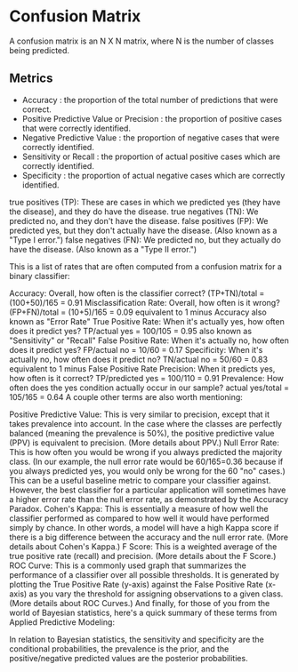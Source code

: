 # Confusion Matrix

A confusion matrix is an N X N matrix, where N is the number of classes being predicted.

## Metrics
* Accuracy : the proportion of the total number of predictions that were correct.
* Positive Predictive Value or Precision : the proportion of positive cases that were correctly identified.
* Negative Predictive Value : the proportion of negative cases that were correctly identified.
* Sensitivity or Recall : the proportion of actual positive cases which are correctly identified.
* Specificity : the proportion of actual negative cases which are correctly identified.

true positives (TP): These are cases in which we predicted yes (they have the disease), and they do have the disease.
true negatives (TN): We predicted no, and they don't have the disease.
false positives (FP): We predicted yes, but they don't actually have the disease. (Also known as a "Type I error.")
false negatives (FN): We predicted no, but they actually do have the disease. (Also known as a "Type II error.")

This is a list of rates that are often computed from a confusion matrix for a binary classifier:

Accuracy: Overall, how often is the classifier correct?
(TP+TN)/total = (100+50)/165 = 0.91
Misclassification Rate: Overall, how often is it wrong?
(FP+FN)/total = (10+5)/165 = 0.09
equivalent to 1 minus Accuracy
also known as "Error Rate"
True Positive Rate: When it's actually yes, how often does it predict yes?
TP/actual yes = 100/105 = 0.95
also known as "Sensitivity" or "Recall"
False Positive Rate: When it's actually no, how often does it predict yes?
FP/actual no = 10/60 = 0.17
Specificity: When it's actually no, how often does it predict no?
TN/actual no = 50/60 = 0.83
equivalent to 1 minus False Positive Rate
Precision: When it predicts yes, how often is it correct?
TP/predicted yes = 100/110 = 0.91
Prevalence: How often does the yes condition actually occur in our sample?
actual yes/total = 105/165 = 0.64
A couple other terms are also worth mentioning:

Positive Predictive Value: This is very similar to precision, except that it takes prevalence into account. In the case where the classes are perfectly balanced (meaning the prevalence is 50%), the positive predictive value (PPV) is equivalent to precision. (More details about PPV.)
Null Error Rate: This is how often you would be wrong if you always predicted the majority class. (In our example, the null error rate would be 60/165=0.36 because if you always predicted yes, you would only be wrong for the 60 "no" cases.) This can be a useful baseline metric to compare your classifier against. However, the best classifier for a particular application will sometimes have a higher error rate than the null error rate, as demonstrated by the Accuracy Paradox.
Cohen's Kappa: This is essentially a measure of how well the classifier performed as compared to how well it would have performed simply by chance. In other words, a model will have a high Kappa score if there is a big difference between the accuracy and the null error rate. (More details about Cohen's Kappa.)
F Score: This is a weighted average of the true positive rate (recall) and precision. (More details about the F Score.)
ROC Curve: This is a commonly used graph that summarizes the performance of a classifier over all possible thresholds. It is generated by plotting the True Positive Rate (y-axis) against the False Positive Rate (x-axis) as you vary the threshold for assigning observations to a given class. (More details about ROC Curves.)
And finally, for those of you from the world of Bayesian statistics, here's a quick summary of these terms from Applied Predictive Modeling:

In relation to Bayesian statistics, the sensitivity and specificity are the conditional probabilities, the prevalence is the prior, and the positive/negative predicted values are the posterior probabilities.
